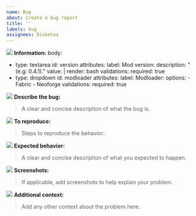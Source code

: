 ```yaml
---
name: Bug
about: Create a bug report
title: ''
labels: bug
assignees: Disketaa
---
```


![](https://github.com/Disketaa/Harmonium/blob/workspace/workspace/assets/icons/icon_number_1.png?raw=true) **Information:**
body:
- type: textarea
  id: version
  attributes:
    label: Mod version:
    description: "(e.g: 0.4.1)."
    value: |
    render: bash
  validations:
    required: true
- type: dropdown
  id: modloader
  attributes:
    label: Modloader:
    options:
      - Fabric
      - Neoforge
  validations:
    required: true

![](https://github.com/Disketaa/Harmonium/blob/workspace/workspace/assets/icons/icon_number_1.png?raw=true) **Describe the bug:**
> A clear and concise description of what the bug is.

![](https://github.com/Disketaa/Harmonium/blob/workspace/workspace/assets/icons/icon_number_2.png?raw=true) **To reproduce:**
>Steps to reproduce the behavior:

![](https://github.com/Disketaa/Harmonium/blob/workspace/workspace/assets/icons/icon_number_3.png?raw=true) **Expected behavior:**
>A clear and concise description of what you expected to happen.

![](https://github.com/Disketaa/Harmonium/blob/workspace/workspace/assets/icons/icon_number_4.png?raw=true) **Screenshots:**
>If applicable, add screenshots to help explain your problem.

![](https://github.com/Disketaa/Harmonium/blob/workspace/workspace/assets/icons/icon_number_5.png?raw=true) **Additional context:**
>Add any other context about the problem here.
